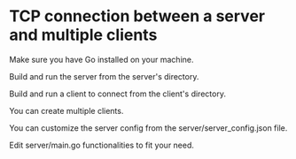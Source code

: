 # TCP connection between a server and multiple clients

Make sure you have Go installed on your machine.

Build and run the server from the server's directory.

Build and run a client to connect from the client's directory.


You can create multiple clients.


You can customize the server config from the server/server_config.json file.


Edit server/main.go functionalities to fit your need.
